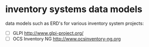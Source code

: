 inventory systems data models
=============================

data models such as ERD's for various inventory system projects:

- [ ] GLPI http://www.glpi-project.org/
- [ ] OCS Inventory NG http://www.ocsinventory-ng.org
